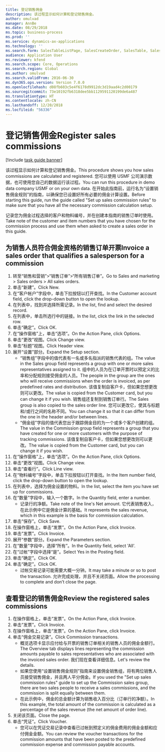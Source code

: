 ```yaml
---
title: 登记销售佣金
description: 该过程显示如何计算和登记销售佣金。
author: omulvad
manager: AnnBe
ms.date: 08/29/2018
ms.topic: business-process
ms.prod: ''
ms.service: dynamics-ax-applications
ms.technology: ''
ms.search.form: SalesTableListPage, SalesCreateOrder, SalesTable, SalesEditLines,  CustInvoiceJournal, CommissionTrans, LedgerTransVoucher
audience: Application User
ms.reviewer: kfend
ms.search.scope: Core, Operations
ms.search.region: Global
ms.author: omulvad
ms.search.validFrom: 2016-06-30
ms.dyn365.ops.version: Version 7.0.0
ms.openlocfilehash: d08fb603c5e4f6178d9912dc3d19aad4c2d00179
ms.sourcegitcommit: 73e10192fb6318dee5bb1129591120199de6a487
ms.translationtype: HT
ms.contentlocale: zh-CN
ms.lasthandoff: 12/20/2018
ms.locfileid: "56336"
---
```

# <a name="register-sales-commissions"></a><span data-ttu-id="5b19c-103">登记销售佣金</span><span class="sxs-lookup"><span data-stu-id="5b19c-103">Register sales commissions</span></span>

[!include [task guide banner](../../includes/task-guide-banner.md)]

<span data-ttu-id="5b19c-104">该过程显示如何计算和登记销售佣金。</span><span class="sxs-lookup"><span data-stu-id="5b19c-104">This procedure shows you how sales commissions are calculated and registered.</span></span> <span data-ttu-id="5b19c-105">您可以使用 USMF 公司演示数据，也可使用您自己的数据运行该过程。</span><span class="sxs-lookup"><span data-stu-id="5b19c-105">You can run this procedure in demo data company USMF or on your own data.</span></span> <span data-ttu-id="5b19c-106">在开始此指南前，运行名为“设置销售佣金规则”的指南，以确保您已设置好所有必要的佣金计算设置。</span><span class="sxs-lookup"><span data-stu-id="5b19c-106">Before starting this guide, run the guide called "Set up sales commission rules" to make sure that you have all the necessary commission calculation setup.</span></span>

<span data-ttu-id="5b19c-107">记录您为佣金过程选择的客户和物料编号，并在创建本指南的销售订单时使用。</span><span class="sxs-lookup"><span data-stu-id="5b19c-107">Take note of the customer and item numbers that you have chosen for the commission process and use them when asked to create a sales order in this guide.</span></span>


## <a name="invoice-a-sales-order-that-qualifies-a-salesperson-for-a-commission"></a><span data-ttu-id="5b19c-108">为销售人员符合佣金资格的销售订单开票</span><span class="sxs-lookup"><span data-stu-id="5b19c-108">Invoice a sales order that qualifies a salesperson for a commission</span></span>
1. <span data-ttu-id="5b19c-109">转至“销售和营销”>“销售订单”>“所有销售订单”。</span><span class="sxs-lookup"><span data-stu-id="5b19c-109">Go to Sales and marketing > Sales orders > All sales orders.</span></span>
2. <span data-ttu-id="5b19c-110">单击“新建”。</span><span class="sxs-lookup"><span data-stu-id="5b19c-110">Click New.</span></span>
3. <span data-ttu-id="5b19c-111">在“客户帐户”字段中，单击下拉按钮以打开查找。</span><span class="sxs-lookup"><span data-stu-id="5b19c-111">In the Customer account field, click the drop-down button to open the lookup.</span></span>
4. <span data-ttu-id="5b19c-112">在列表中，找到并选择所需记录。</span><span class="sxs-lookup"><span data-stu-id="5b19c-112">In the list, find and select the desired record.</span></span>
5. <span data-ttu-id="5b19c-113">在列表中，单击所选行中的链接。</span><span class="sxs-lookup"><span data-stu-id="5b19c-113">In the list, click the link in the selected row.</span></span>
6. <span data-ttu-id="5b19c-114">单击“确定”。</span><span class="sxs-lookup"><span data-stu-id="5b19c-114">Click OK.</span></span>
7. <span data-ttu-id="5b19c-115">在“操作窗格”上，单击“选项”。</span><span class="sxs-lookup"><span data-stu-id="5b19c-115">On the Action Pane, click Options.</span></span>
8. <span data-ttu-id="5b19c-116">单击“更改”视图。</span><span class="sxs-lookup"><span data-stu-id="5b19c-116">Click Change view.</span></span>
9. <span data-ttu-id="5b19c-117">单击“标题”视图。</span><span class="sxs-lookup"><span data-stu-id="5b19c-117">Click Header view.</span></span>
10. <span data-ttu-id="5b19c-118">展开“设置”部分。</span><span class="sxs-lookup"><span data-stu-id="5b19c-118">Expand the Setup section.</span></span>
    * <span data-ttu-id="5b19c-119">“销售组”字段中的值代表有一名或多名指派的销售代表的组。</span><span class="sxs-lookup"><span data-stu-id="5b19c-119">The value in the Sales group field represents a group with one or more sales representatives assigned to it.</span></span> <span data-ttu-id="5b19c-120">组中的人员为在订单开票时以预定义的比率和分配规则接受佣金的人员。</span><span class="sxs-lookup"><span data-stu-id="5b19c-120">The people in the group are the ones who will receive commissions when the order is invoiced, as per predefined rates and distribution.</span></span>   <span data-ttu-id="5b19c-121">该值复制自客户卡，但如果您想更改则可以更改。</span><span class="sxs-lookup"><span data-stu-id="5b19c-121">The value is copied from the Customer card, but you can change it if you wish.</span></span>  <span data-ttu-id="5b19c-122">销售组还复制到销售订单行。</span><span class="sxs-lookup"><span data-stu-id="5b19c-122">The Sales group is also copied to the sales order line.</span></span> <span data-ttu-id="5b19c-123">您可以更改它，使其与标题和/或行之间的名称不同。</span><span class="sxs-lookup"><span data-stu-id="5b19c-123">You can change it so that it can differ from the one in the header and/or between lines.</span></span>  
    * <span data-ttu-id="5b19c-124">“佣金组”字段的值代表您出于跟踪佣金目的为一个或多个客户创建的组。</span><span class="sxs-lookup"><span data-stu-id="5b19c-124">The value in the Commission group field represents a group that you have created for one or more customers with the purpose of tracking commissions.</span></span>   <span data-ttu-id="5b19c-125">该值复制自客户卡，但如果您想更改则可以更改。</span><span class="sxs-lookup"><span data-stu-id="5b19c-125">The value is copied from the Customer card, but you can change it if you wish.</span></span>   
11. <span data-ttu-id="5b19c-126">在“操作窗格”上，单击“选项”。</span><span class="sxs-lookup"><span data-stu-id="5b19c-126">On the Action Pane, click Options.</span></span>
12. <span data-ttu-id="5b19c-127">单击“更改”视图。</span><span class="sxs-lookup"><span data-stu-id="5b19c-127">Click Change view.</span></span>
13. <span data-ttu-id="5b19c-128">单击“查看行”。</span><span class="sxs-lookup"><span data-stu-id="5b19c-128">Click Line view.</span></span>
14. <span data-ttu-id="5b19c-129">在“物料编号”字段中，单击下拉按钮以打开查找。</span><span class="sxs-lookup"><span data-stu-id="5b19c-129">In the Item number field, click the drop-down button to open the lookup.</span></span>
15. <span data-ttu-id="5b19c-130">在列表中，选择为佣金设置的物料。</span><span class="sxs-lookup"><span data-stu-id="5b19c-130">In the list, select the item you have set up for commissions.</span></span> 
16. <span data-ttu-id="5b19c-131">在“数量”字段中，输入一个数字。</span><span class="sxs-lookup"><span data-stu-id="5b19c-131">In the Quantity field, enter a number.</span></span>
    * <span data-ttu-id="5b19c-132">记录行的净额。</span><span class="sxs-lookup"><span data-stu-id="5b19c-132">Take note of the line's Net amount.</span></span> <span data-ttu-id="5b19c-133">它代表销售收入，在此示例中它是佣金计算的基础。</span><span class="sxs-lookup"><span data-stu-id="5b19c-133">It represents the sales revenue, which in this example is the basis for commission calculation.</span></span>  
17. <span data-ttu-id="5b19c-134">单击“保存”。</span><span class="sxs-lookup"><span data-stu-id="5b19c-134">Click Save.</span></span>
18. <span data-ttu-id="5b19c-135">在操作窗格上，单击“发票”。</span><span class="sxs-lookup"><span data-stu-id="5b19c-135">On the Action Pane, click Invoice.</span></span>
19. <span data-ttu-id="5b19c-136">单击“发票”。</span><span class="sxs-lookup"><span data-stu-id="5b19c-136">Click Invoice.</span></span>
20. <span data-ttu-id="5b19c-137">展开“参数”部分。</span><span class="sxs-lookup"><span data-stu-id="5b19c-137">Expand the Parameters section.</span></span>
21. <span data-ttu-id="5b19c-138">在“数量”字段中，选择“所有”。</span><span class="sxs-lookup"><span data-stu-id="5b19c-138">In the Quantity field, select 'All'.</span></span>
22. <span data-ttu-id="5b19c-139">在“过帐”字段中选择“是”。</span><span class="sxs-lookup"><span data-stu-id="5b19c-139">Select Yes in the Posting field.</span></span>
23. <span data-ttu-id="5b19c-140">单击“确定”。</span><span class="sxs-lookup"><span data-stu-id="5b19c-140">Click OK.</span></span>
24. <span data-ttu-id="5b19c-141">单击“确定”。</span><span class="sxs-lookup"><span data-stu-id="5b19c-141">Click OK.</span></span>
    * <span data-ttu-id="5b19c-142">过帐交易记录可能需要大概一分钟。</span><span class="sxs-lookup"><span data-stu-id="5b19c-142">It may take a minute or so to post the transaction.</span></span> <span data-ttu-id="5b19c-143">允许完成处理，并且不关闭页面。</span><span class="sxs-lookup"><span data-stu-id="5b19c-143">Allow the processing to complete and don’t close the page.</span></span>  

## <a name="review-the-registered-sales-commissions"></a><span data-ttu-id="5b19c-144">查看登记的销售佣金</span><span class="sxs-lookup"><span data-stu-id="5b19c-144">Review the registered sales commissions</span></span>
1. <span data-ttu-id="5b19c-145">在操作窗格上，单击“发票”。</span><span class="sxs-lookup"><span data-stu-id="5b19c-145">On the Action Pane, click Invoice.</span></span>
2. <span data-ttu-id="5b19c-146">单击“发票”。</span><span class="sxs-lookup"><span data-stu-id="5b19c-146">Click Invoice.</span></span>
3. <span data-ttu-id="5b19c-147">在操作窗格上，单击“发票”。</span><span class="sxs-lookup"><span data-stu-id="5b19c-147">On the Action Pane, click Invoice.</span></span>
4. <span data-ttu-id="5b19c-148">单击“佣金交易记录”。</span><span class="sxs-lookup"><span data-stu-id="5b19c-148">Click Commission transactions.</span></span>
    * <span data-ttu-id="5b19c-149">概览选项卡显示应付给与开票的销售订单相关的销售人员的佣金金额行。</span><span class="sxs-lookup"><span data-stu-id="5b19c-149">The Overview tab displays lines representing the commission amounts payable to sales representatives who are associated with the invoiced sales order.</span></span> <span data-ttu-id="5b19c-150">我们现在查看详细信息。</span><span class="sxs-lookup"><span data-stu-id="5b19c-150">Let's review the details.</span></span>     
    * <span data-ttu-id="5b19c-151">如果您使用“设置销售佣金规则”指南来设置佣金销售组，将有两位销售人员接受销售佣金，并且两人平分佣金。</span><span class="sxs-lookup"><span data-stu-id="5b19c-151">If you used the "Set up sales commission rules" guide to set up the Commission sales group, there are two sales people to receive a sales commissions, and the commission is split equally between them.</span></span>  
    * <span data-ttu-id="5b19c-152">在此示例中，佣金的总金额计算为销售收入百分比（订单行的净额）。</span><span class="sxs-lookup"><span data-stu-id="5b19c-152">In this example, the total amount of the commission is calculated as a percentage of the sales revenue (the net amount of order line).</span></span>   
5. <span data-ttu-id="5b19c-153">关闭该页面。</span><span class="sxs-lookup"><span data-stu-id="5b19c-153">Close the page.</span></span>
6. <span data-ttu-id="5b19c-154">单击“凭证”。</span><span class="sxs-lookup"><span data-stu-id="5b19c-154">Click Voucher.</span></span>
    * <span data-ttu-id="5b19c-155">您可以在凭证交易记录中查看已过帐到预定义的佣金费用的佣金金额和应付佣金金额。</span><span class="sxs-lookup"><span data-stu-id="5b19c-155">You can review the voucher transactions for the commission amounts that have been posted to the predefined commission expense and commission payable accounts.</span></span>  

